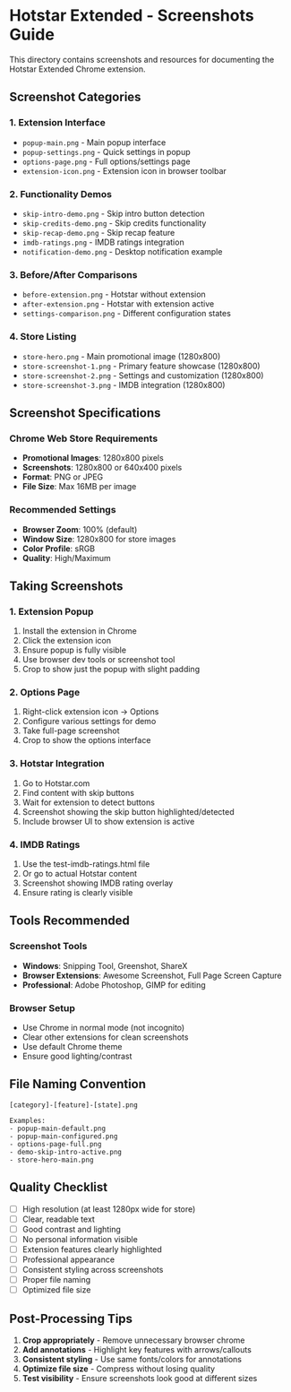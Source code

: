 # Hotstar Extended - Screenshots Guide

This directory contains screenshots and resources for documenting the Hotstar Extended Chrome extension.

## Screenshot Categories

### 1. Extension Interface
- `popup-main.png` - Main popup interface
- `popup-settings.png` - Quick settings in popup
- `options-page.png` - Full options/settings page
- `extension-icon.png` - Extension icon in browser toolbar

### 2. Functionality Demos
- `skip-intro-demo.png` - Skip intro button detection
- `skip-credits-demo.png` - Skip credits functionality
- `skip-recap-demo.png` - Skip recap feature
- `imdb-ratings.png` - IMDB ratings integration
- `notification-demo.png` - Desktop notification example

### 3. Before/After Comparisons
- `before-extension.png` - Hotstar without extension
- `after-extension.png` - Hotstar with extension active
- `settings-comparison.png` - Different configuration states

### 4. Store Listing
- `store-hero.png` - Main promotional image (1280x800)
- `store-screenshot-1.png` - Primary feature showcase (1280x800)
- `store-screenshot-2.png` - Settings and customization (1280x800)
- `store-screenshot-3.png` - IMDB integration (1280x800)

## Screenshot Specifications

### Chrome Web Store Requirements
- **Promotional Images**: 1280x800 pixels
- **Screenshots**: 1280x800 or 640x400 pixels
- **Format**: PNG or JPEG
- **File Size**: Max 16MB per image

### Recommended Settings
- **Browser Zoom**: 100% (default)
- **Window Size**: 1280x800 for store images
- **Color Profile**: sRGB
- **Quality**: High/Maximum

## Taking Screenshots

### 1. Extension Popup
1. Install the extension in Chrome
2. Click the extension icon
3. Ensure popup is fully visible
4. Use browser dev tools or screenshot tool
5. Crop to show just the popup with slight padding

### 2. Options Page
1. Right-click extension icon → Options
2. Configure various settings for demo
3. Take full-page screenshot
4. Crop to show the options interface

### 3. Hotstar Integration
1. Go to Hotstar.com
2. Find content with skip buttons
3. Wait for extension to detect buttons
4. Screenshot showing the skip button highlighted/detected
5. Include browser UI to show extension is active

### 4. IMDB Ratings
1. Use the test-imdb-ratings.html file
2. Or go to actual Hotstar content
3. Screenshot showing IMDB rating overlay
4. Ensure rating is clearly visible

## Tools Recommended

### Screenshot Tools
- **Windows**: Snipping Tool, Greenshot, ShareX
- **Browser Extensions**: Awesome Screenshot, Full Page Screen Capture
- **Professional**: Adobe Photoshop, GIMP for editing

### Browser Setup
- Use Chrome in normal mode (not incognito)
- Clear other extensions for clean screenshots
- Use default Chrome theme
- Ensure good lighting/contrast

## File Naming Convention

```
[category]-[feature]-[state].png

Examples:
- popup-main-default.png
- popup-main-configured.png
- options-page-full.png
- demo-skip-intro-active.png
- store-hero-main.png
```

## Quality Checklist

- [ ] High resolution (at least 1280px wide for store)
- [ ] Clear, readable text
- [ ] Good contrast and lighting
- [ ] No personal information visible
- [ ] Extension features clearly highlighted
- [ ] Professional appearance
- [ ] Consistent styling across screenshots
- [ ] Proper file naming
- [ ] Optimized file size

## Post-Processing Tips

1. **Crop appropriately** - Remove unnecessary browser chrome
2. **Add annotations** - Highlight key features with arrows/callouts
3. **Consistent styling** - Use same fonts/colors for annotations
4. **Optimize file size** - Compress without losing quality
5. **Test visibility** - Ensure screenshots look good at different sizes